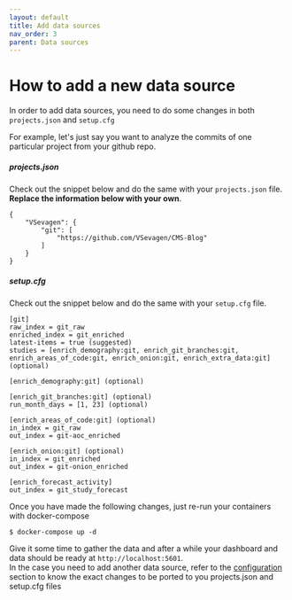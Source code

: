 ```yaml
---
layout: default
title: Add data sources
nav_order: 3
parent: Data sources
---
```


# How to add a new data source

In order to add data sources, you need to do some changes in both <code>projects.json</code> and <code>setup.cfg</code>

For example, let's just say you want to analyze the commits of one particular project from your github repo.

##### projects.json

Check out the snippet below and do the same with your `projects.json` file. **Replace the information below with your own**.

```
{
    "VSevagen": {
        "git": [
            "https://github.com/VSevagen/CMS-Blog"
        ]
    }
}
```

##### setup.cfg

Check out the snippet below and do the same with your `setup.cfg` file.

```
[git]
raw_index = git_raw
enriched_index = git_enriched
latest-items = true (suggested)
studies = [enrich_demography:git, enrich_git_branches:git, enrich_areas_of_code:git, enrich_onion:git, enrich_extra_data:git] (optional)

[enrich_demography:git] (optional)

[enrich_git_branches:git] (optional)
run_month_days = [1, 23] (optional)

[enrich_areas_of_code:git] (optional)
in_index = git_raw
out_index = git-aoc_enriched

[enrich_onion:git] (optional)
in_index = git_enriched
out_index = git-onion_enriched

[enrich_forecast_activity]
out_index = git_study_forecast
```

Once you have made the following changes, just re-run your containers with docker-compose

```console
$ docker-compose up -d
```

Give it some time to gather the data and after a while your dashboard and data should be ready at `http://localhost:5601`.<br>
In the case you need to add another data source, refer to the [configuration](https://vsevagen.github.io/grimoirelab-tutorial/docs/data-sources/configurations/) section to know the exact changes to be ported to you projects.json and setup.cfg files
